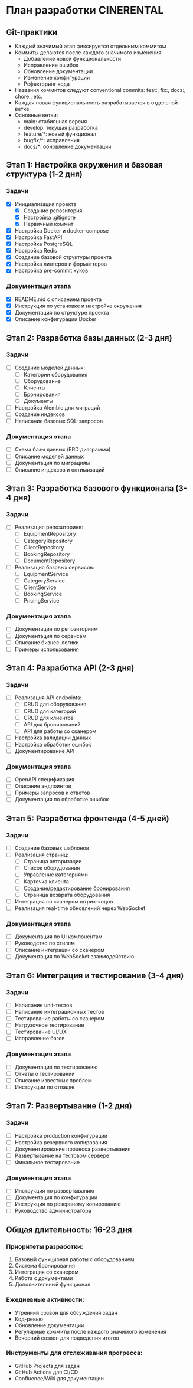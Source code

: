 # План разработки CINERENTAL

## Git-практики
- Каждый значимый этап фиксируется отдельным коммитом
- Коммиты делаются после каждого значимого изменения:
  - Добавление новой функциональности
  - Исправление ошибок
  - Обновление документации
  - Изменение конфигурации
  - Рефакторинг кода
- Названия коммитов следуют conventional commits: feat:, fix:, docs:, chore:, etc.
- Каждая новая функциональность разрабатывается в отдельной ветке
- Основные ветки:
  - main: стабильная версия
  - develop: текущая разработка
  - feature/*: новый функционал
  - bugfix/*: исправления
  - docs/*: обновление документации

## Этап 1: Настройка окружения и базовая структура (1-2 дня)
### Задачи
- [x] Инициализация проекта
  - [x] Создание репозитория
  - [x] Настройка .gitignore
  - [x] Первичный коммит
- [x] Настройка Docker и docker-compose
- [x] Настройка FastAPI
- [x] Настройка PostgreSQL
- [x] Настройка Redis
- [x] Создание базовой структуры проекта
- [x] Настройка линтеров и форматтеров
- [x] Настройка pre-commit хуков

### Документация этапа
- [x] README.md с описанием проекта
- [x] Инструкция по установке и настройке окружения
- [x] Документация по структуре проекта
- [x] Описание конфигурации Docker

## Этап 2: Разработка базы данных (2-3 дня)
### Задачи
- [ ] Создание моделей данных:
  - [ ] Категории оборудования
  - [ ] Оборудование
  - [ ] Клиенты
  - [ ] Бронирования
  - [ ] Документы
- [ ] Настройка Alembic для миграций
- [ ] Создание индексов
- [ ] Написание базовых SQL-запросов

### Документация этапа
- [ ] Схема базы данных (ERD диаграмма)
- [ ] Описание моделей данных
- [ ] Документация по миграциям
- [ ] Описание индексов и оптимизаций

## Этап 3: Разработка базового функционала (3-4 дня)
### Задачи
- [ ] Реализация репозиториев:
  - [ ] EquipmentRepository
  - [ ] CategoryRepository
  - [ ] ClientRepository
  - [ ] BookingRepository
  - [ ] DocumentRepository
- [ ] Реализация базовых сервисов:
  - [ ] EquipmentService
  - [ ] CategoryService
  - [ ] ClientService
  - [ ] BookingService
  - [ ] PricingService

### Документация этапа
- [ ] Документация по репозиториям
- [ ] Документация по сервисам
- [ ] Описание бизнес-логики
- [ ] Примеры использования

## Этап 4: Разработка API (2-3 дня)
### Задачи
- [ ] Реализация API endpoints:
  - [ ] CRUD для оборудования
  - [ ] CRUD для категорий
  - [ ] CRUD для клиентов
  - [ ] API для бронирований
  - [ ] API для работы со сканером
- [ ] Настройка валидации данных
- [ ] Настройка обработки ошибок
- [ ] Документирование API

### Документация этапа
- [ ] OpenAPI спецификация
- [ ] Описание эндпоинтов
- [ ] Примеры запросов и ответов
- [ ] Документация по обработке ошибок

## Этап 5: Разработка фронтенда (4-5 дней)
### Задачи
- [ ] Создание базовых шаблонов
- [ ] Реализация страниц:
  - [ ] Страница авторизации
  - [ ] Список оборудования
  - [ ] Управление категориями
  - [ ] Карточка клиента
  - [ ] Создание/редактирование бронирования
  - [ ] Страница возврата оборудования
- [ ] Интеграция со сканером штрих-кодов
- [ ] Реализация real-time обновлений через WebSocket

### Документация этапа
- [ ] Документация по UI компонентам
- [ ] Руководство по стилям
- [ ] Описание интеграции со сканером
- [ ] Документация по WebSocket взаимодействию

## Этап 6: Интеграция и тестирование (3-4 дня)
### Задачи
- [ ] Написание unit-тестов
- [ ] Написание интеграционных тестов
- [ ] Тестирование работы со сканером
- [ ] Нагрузочное тестирование
- [ ] Тестирование UI/UX
- [ ] Исправление багов

### Документация этапа
- [ ] Документация по тестированию
- [ ] Отчеты о тестировании
- [ ] Описание известных проблем
- [ ] Инструкции по отладке

## Этап 7: Развертывание (1-2 дня)
### Задачи
- [ ] Настройка production конфигурации
- [ ] Настройка резервного копирования
- [ ] Документирование процесса развертывания
- [ ] Развертывание на тестовом сервере
- [ ] Финальное тестирование

### Документация этапа
- [ ] Инструкция по развертыванию
- [ ] Документация по конфигурации
- [ ] Инструкция по резервному копированию
- [ ] Руководство администратора

## Общая длительность: 16-23 дня

### Приоритеты разработки:
1. Базовый функционал работы с оборудованием
2. Система бронирования
3. Интеграция со сканером
4. Работа с документами
5. Дополнительный функционал

### Ежедневные активности:
- Утренний созвон для обсуждения задач
- Код-ревью
- Обновление документации
- Регулярные коммиты после каждого значимого изменения
- Вечерний созвон для подведения итогов

### Инструменты для отслеживания прогресса:
- GitHub Projects для задач
- GitHub Actions для CI/CD
- Confluence/Wiki для документации
